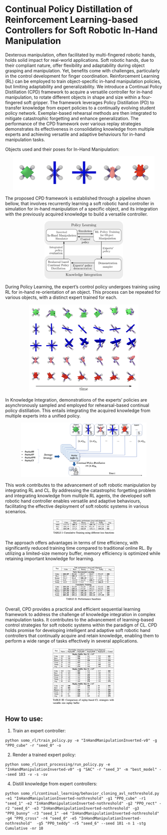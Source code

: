 # Continual Policy Distillation of Reinforcement Learning-based Controllers for Soft Robotic In-Hand Manipulation

Dexterous manipulation, often facilitated by multi-fingered robotic hands, holds solid impact for real-world applications. Soft robotic hands, due to their compliant nature, offer flexibility and adaptability during object grasping and manipulation. Yet, benefits come with challenges, particularly in the control development for finger coordination. Reinforcement Learning (RL) can be employed to train object-specific in-hand manipulation policies, but limiting adaptability and generalizability. We introduce a Continual Policy Distillation (CPD) framework to acquire a versatile controller for in-hand manipulation, to rotate different objects in shape and size within a four-fingered soft gripper. The framework leverages Policy Distillation (PD) to transfer knowledge from expert policies to a continually evolving student policy network. Exemplar-based rehearsal methods are then integrated to mitigate catastrophic forgetting and enhance generalization. The performance of the CPD framework over various replay strategies demonstrates its effectiveness in consolidating knowledge from multiple experts and achieving versatile and adaptive behaviours for in-hand manipulation tasks. 

Objects used and their poses for In-Hand Manipulation:
<center>
<img src="imgs/objects_pose.png" width="90%"/>
</center>

The proposed CPD framework is established through a pipeline shown bellow, that involves recurrently learning a soft robotic hand controller in simulation for in-hand manipulation of a specific object, and its integration with the previously acquired knowledge to build a versatile controller. 
<center>
<img src="imgs/workflow.png" width="50%"/>
</center>

During Policy Learning, the expert’s control policy undergoes training using RL for in-hand re-orientation of an object. This process can be repeated for various objects, with a distinct expert trained for each. 
<center>
<img src="imgs/rollouts.png" width="70%"/>
</center>

In Knowledge Integration, demonstrations of the experts’ policies are asynchronously sampled and employed for rehearsal-based continual policy distillation. This entails integrating the acquired knowledge from multiple experts into a unified policy. 

<center>
<img src="imgs/CPD_framework.jpg" width="80%"/>
</center>

This work contributes to the advancement of soft robotic manipulation by integrating RL and CL. By addressing the catastrophic forgetting problem and integrating knowledge from multiple RL agents, the developed soft robotic hand controller enables versatile and adaptive behaviours, facilitating the effective deployment of soft robotic systems in various scenarios.

<center>
<img src="imgs/Cumulative_Training_using_different_loss_functions.png" width="40%"/>
</center>

The approach offers advantages in terms of time efficiency, with significantly reduced training time compared to traditional online RL. By utilizing a limited-size memory buffer, memory efficiency is optimized while retaining important knowledge for learning.

<center>
<img src="imgs/performance_baselines.png" width="40%"/>
</center>

Overall, CPD provides a practical and efficient sequential learning framework to address the challenge of knowledge integration in complex manipulation tasks. It contributes to the advancement of learning-based control strategies for soft robotic systems within the paradigm of CL. CPD holds promise for developing intelligent and adaptive soft robotic hand controllers that continually acquire and retain knowledge, enabling them to perform a wide range of tasks effectively in several applications.

<center>
<img src="imgs/Comparison_of_replay-based_CL_strategies_with_variable_size_replay_buffer.png" width="40%"/>
</center>

## How to use:
1. Train an expert controller: 
```
python somo_rl/train_policy.py -e "InHandManipulationInverted-v0" -g "PPO_cube" -r "seed_0" -o
```
2. Render a trained expert policy:
```
python somo_rl/post_processing/run_policy.py -e "InHandManipulationInverted-v0" -g "SAC" -r "seed_3" -m "best_model" --seed 103 -v -s -sv
```
4. Distill knowledge from expert controllers:
```
python somo_rl/continual_learning/behavior_cloning_avl_nothreshold.py -e1 "InHandManipulationInverted-nothreshold" -g1 "PPO_cube" -r1 "seed_1" -e2 "InHandManipulationInverted-nothreshold" -g2 "PPO_rect" -r2 "seed_6" -e3 "InHandManipulationInverted-nothreshold" -g3 "PPO_bunny" -r3 "seed_1" -e4 "InHandManipulationInverted-nothreshold"  -g4 "PPO_cross" -r4 "seed_0" -e5 "InHandManipulationInverted-nothreshold"  -g5 "PPO_teddy" -r5 "seed_6" --seed 101 -n 1 -stg Cumulative -nr 10
```
